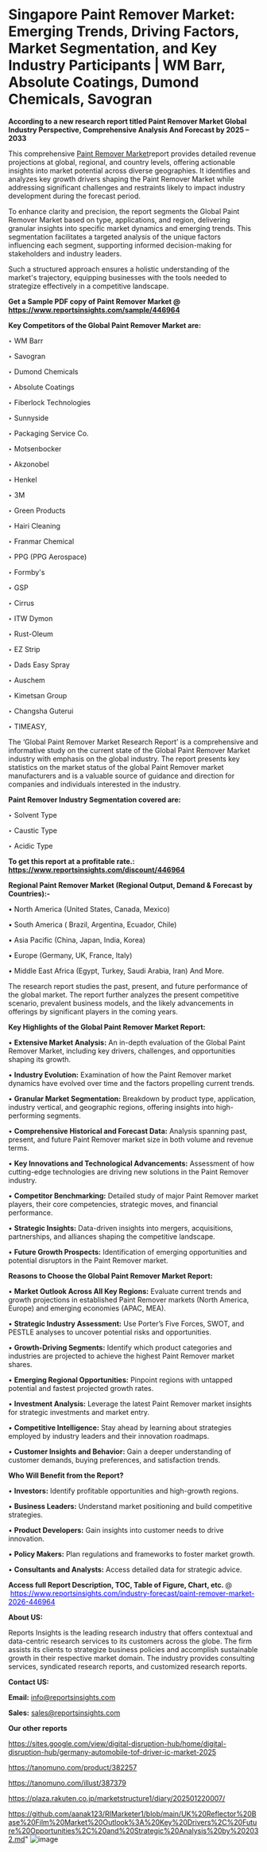 # Singapore Paint Remover Market: Emerging Trends, Driving Factors, Market Segmentation, and Key Industry Participants | WM Barr, Absolute Coatings, Dumond Chemicals, Savogran

<strong>According to a new research report titled Paint Remover Market Global Industry Perspective, Comprehensive Analysis And Forecast by 2025 – 2033</strong>

This comprehensive <a href=https://www.reportsinsights.com/sample/446964>Paint Remover Market</a>report provides detailed revenue projections at global, regional, and country levels, offering actionable insights into market potential across diverse geographies. It identifies and analyzes key growth drivers shaping the Paint Remover Market while addressing significant challenges and restraints likely to impact industry development during the forecast period.

To enhance clarity and precision, the report segments the Global Paint Remover Market based on type, applications, and region, delivering granular insights into specific market dynamics and emerging trends. This segmentation facilitates a targeted analysis of the unique factors influencing each segment, supporting informed decision-making for stakeholders and industry leaders.

Such a structured approach ensures a holistic understanding of the market's trajectory, equipping businesses with the tools needed to strategize effectively in a competitive landscape.

<strong>Get a Sample PDF copy of Paint Remover Market </strong><strong>@<a href=https://www.reportsinsights.com/sample/446964 style=color:#0000ff;> https://www.reportsinsights.com/sample/446964</a></strong></font>

<strong>Key Competitors of the Global Paint Remover Market are:</strong>

‣ WM Barr

‣ Savogran

‣ Dumond Chemicals

‣ Absolute Coatings

‣ Fiberlock Technologies

‣ Sunnyside

‣ Packaging Service Co.

‣ Motsenbocker

‣ Akzonobel

‣ Henkel

‣ 3M

‣ Green Products

‣ Hairi Cleaning

‣ Franmar Chemical

‣ PPG (PPG Aerospace)

‣ Formby's

‣ GSP

‣ Cirrus

‣ ITW Dymon

‣ Rust-Oleum

‣ EZ Strip

‣ Dads Easy Spray

‣ Auschem

‣ Kimetsan Group

‣ Changsha Guterui

‣ TIMEASY,

The ‘Global Paint Remover Market Research Report’ is a comprehensive and informative study on the current state of the Global Paint Remover Market industry with emphasis on the global industry. The report presents key statistics on the market status of the global Paint Remover market manufacturers and is a valuable source of guidance and direction for companies and individuals interested in the industry.

<strong>Paint Remover Industry Segmentation covered are:</strong>

‣ Solvent Type

‣ Caustic Type

‣ Acidic Type

<strong>To get this report at a profitable rate.: <a href=https://www.reportsinsights.com/discount/446964 style=color:#0000ff;>https://www.reportsinsights.com/discount/446964</a></strong></font>

<strong>Regional Paint Remover Market (Regional Output, Demand &amp; Forecast by Countries):-</strong>

• North America (United States, Canada, Mexico)

• South America ( Brazil, Argentina, Ecuador, Chile)

• Asia Pacific (China, Japan, India, Korea)

• Europe (Germany, UK, France, Italy)

• Middle East Africa (Egypt, Turkey, Saudi Arabia, Iran) And More.

The research report studies the past, present, and future performance of the global market. The report further analyzes the present competitive scenario, prevalent business models, and the likely advancements in offerings by significant players in the coming years.

<strong>Key Highlights of the Global Paint Remover Market Report:</strong>

• <strong>Extensive Market Analysis:</strong> An in-depth evaluation of the Global Paint Remover Market, including key drivers, challenges, and opportunities shaping its growth.

• <strong>Industry Evolution:</strong> Examination of how the Paint Remover market dynamics have evolved over time and the factors propelling current trends.

• <strong>Granular Market Segmentation:</strong> Breakdown by product type, application, industry vertical, and geographic regions, offering insights into high-performing segments.

• <strong>Comprehensive Historical and Forecast Data:</strong> Analysis spanning past, present, and future Paint Remover market size in both volume and revenue terms.

• <strong>Key Innovations and Technological Advancements:</strong> Assessment of how cutting-edge technologies are driving new solutions in the Paint Remover industry.

• <strong>Competitor Benchmarking:</strong> Detailed study of major Paint Remover market players, their core competencies, strategic moves, and financial performance.

• <strong>Strategic Insights:</strong> Data-driven insights into mergers, acquisitions, partnerships, and alliances shaping the competitive landscape.

• <strong>Future Growth Prospects:</strong> Identification of emerging opportunities and potential disruptors in the Paint Remover market.

<strong>Reasons to Choose the Global Paint Remover Market Report:</strong>

• <strong>Market Outlook Across All Key Regions:</strong> Evaluate current trends and growth projections in established Paint Remover markets (North America, Europe) and emerging economies (APAC, MEA).

• <strong>Strategic Industry Assessment:</strong> Use Porter’s Five Forces, SWOT, and PESTLE analyses to uncover potential risks and opportunities.

• <strong>Growth-Driving Segments:</strong> Identify which product categories and industries are projected to achieve the highest Paint Remover market shares.

• <strong>Emerging Regional Opportunities:</strong> Pinpoint regions with untapped potential and fastest projected growth rates.

• <strong>Investment Analysis:</strong> Leverage the latest Paint Remover market insights for strategic investments and market entry.

• <strong>Competitive Intelligence:</strong> Stay ahead by learning about strategies employed by industry leaders and their innovation roadmaps.

• <strong>Customer Insights and Behavior:</strong> Gain a deeper understanding of customer demands, buying preferences, and satisfaction trends.

<strong>Who Will Benefit from the Report?</strong>

• <strong>Investors:</strong> Identify profitable opportunities and high-growth regions.

• <strong>Business Leaders:</strong> Understand market positioning and build competitive strategies.

• <strong>Product Developers:</strong> Gain insights into customer needs to drive innovation.

• <strong>Policy Makers:</strong> Plan regulations and frameworks to foster market growth.

• <strong>Consultants and Analysts:</strong> Access detailed data for strategic advice.
</ul>
<strong>Access full Report Description, TOC, Table of Figure, Chart, etc. </strong>@  <a href=https://www.reportsinsights.com/industry-forecast/paint-remover-market-2026-446964 style=color:#0000ff;>https://www.reportsinsights.com/industry-forecast/paint-remover-market-2026-446964</a></font>

<strong><strong>About US</strong>:</strong>

Reports Insights is the leading research industry that offers contextual and data-centric research services to its customers across the globe. The firm assists its clients to strategize business policies and accomplish sustainable growth in their respective market domain. The industry provides consulting services, syndicated research reports, and customized research reports.

<strong>Contact US:</strong>

<p class=""""><b>Email:</b> <a href=mailto:info@reportsinsights.com>info@reportsinsights.com</a></p>
<p class=""""><b>Sales:</b> <a href=mailto:sales@reportsinsights.com>sales@reportsinsights.com</a></p>

<strong>Our other reports</strong>

<a href=https://sites.google.com/view/digital-disruption-hub/home/digital-disruption-hub/germany-automobile-tof-driver-ic-market-2025>https://sites.google.com/view/digital-disruption-hub/home/digital-disruption-hub/germany-automobile-tof-driver-ic-market-2025</a>

<a href=https://tanomuno.com/product/382257>https://tanomuno.com/product/382257</a>

<a href=https://tanomuno.com/illust/387379>https://tanomuno.com/illust/387379</a>

<a href=https://plaza.rakuten.co.jp/marketstructure1/diary/202501220007/>https://plaza.rakuten.co.jp/marketstructure1/diary/202501220007/</a>

<a href=https://github.com/aanak123/RIMarketer1/blob/main/UK%20Reflector%20Base%20Film%20Market%20Outlook%3A%20Key%20Drivers%2C%20Future%20Opportunities%2C%20and%20Strategic%20Analysis%20by%202032.md>https://github.com/aanak123/RIMarketer1/blob/main/UK%20Reflector%20Base%20Film%20Market%20Outlook%3A%20Key%20Drivers%2C%20Future%20Opportunities%2C%20and%20Strategic%20Analysis%20by%202032.md</a>"
![image](https://github.com/user-attachments/assets/66fa4cea-bcc3-4672-b26a-9f0ef66d735a)
